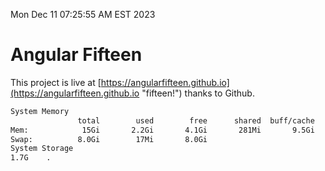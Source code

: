 Mon Dec 11 07:25:55 AM EST 2023

# Angular Fifteen


This project is live at [https://angularfifteen.github.io](https://angularfifteen.github.io "fifteen!") thanks to Github.

```bash
System Memory
               total        used        free      shared  buff/cache   available
Mem:            15Gi       2.2Gi       4.1Gi       281Mi       9.5Gi        13Gi
Swap:          8.0Gi        17Mi       8.0Gi
System Storage
1.7G	.
```
```bash
